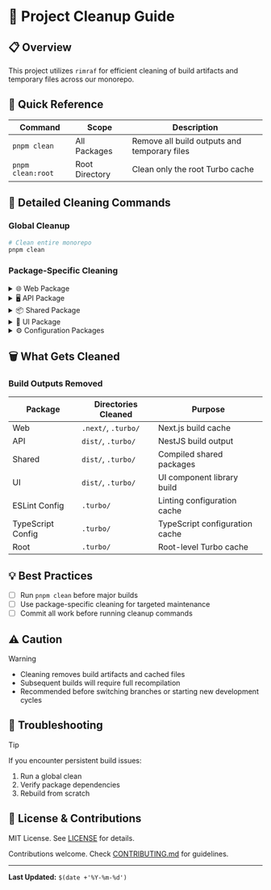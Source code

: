 # 🧹 Project Cleanup Guide

## 📋 Overview

This project utilizes `rimraf` for efficient cleaning of build artifacts and temporary files across our monorepo.

## 🚀 Quick Reference

| Command | Scope | Description |
|---------|-------|-------------|
| `pnpm clean` | All Packages | Remove all build outputs and temporary files |
| `pnpm clean:root` | Root Directory | Clean only the root Turbo cache |

## 🔧 Detailed Cleaning Commands

### Global Cleanup

```bash
# Clean entire monorepo
pnpm clean
```

### Package-Specific Cleaning

<details>
<summary>🌐 Web Package</summary>

```bash
cd apps/web
pnpm clean  # Removes: .next/, .turbo/
```
</details>

<details>
<summary>🖥️ API Package</summary>

```bash
cd apps/api
pnpm clean  # Removes: dist/, .turbo/
```
</details>

<details>
<summary>📦 Shared Package</summary>

```bash
cd packages/shared
pnpm clean  # Removes: dist/, .turbo/
```
</details>

<details>
<summary>🎨 UI Package</summary>

```bash
cd packages/ui
pnpm clean  # Removes: dist/, .turbo/
```
</details>

<details>
<summary>⚙️ Configuration Packages</summary>

```bash
# ESLint Config
cd packages/eslint-config
pnpm clean  # Removes: .turbo/

# TypeScript Config
cd packages/typescript-config
pnpm clean  # Removes: .turbo/
```
</details>

## 🗑️ What Gets Cleaned

### Build Outputs Removed

| Package | Directories Cleaned | Purpose |
|---------|---------------------|---------|
| Web | `.next/`, `.turbo/` | Next.js build cache |
| API | `dist/`, `.turbo/` | NestJS build output |
| Shared | `dist/`, `.turbo/` | Compiled shared packages |
| UI | `dist/`, `.turbo/` | UI component library build |
| ESLint Config | `.turbo/` | Linting configuration cache |
| TypeScript Config | `.turbo/` | TypeScript configuration cache |
| Root | `.turbo/` | Root-level Turbo cache |

## 💡 Best Practices

- [ ] Run `pnpm clean` before major builds
- [ ] Use package-specific cleaning for targeted maintenance
- [ ] Commit all work before running cleanup commands

## ⚠️ Caution

> [!WARNING]
> - Cleaning removes build artifacts and cached files
> - Subsequent builds will require full recompilation
> - Recommended before switching branches or starting new development cycles

## 🔬 Troubleshooting

> [!TIP]
> If you encounter persistent build issues:
> 1. Run a global clean
> 2. Verify package dependencies
> 3. Rebuild from scratch

## 📄 License & Contributions

MIT License. See [LICENSE](LICENSE) for details.

Contributions welcome. Check [CONTRIBUTING.md](CONTRIBUTING.md) for guidelines.

---

**Last Updated:** `$(date +'%Y-%m-%d')` 